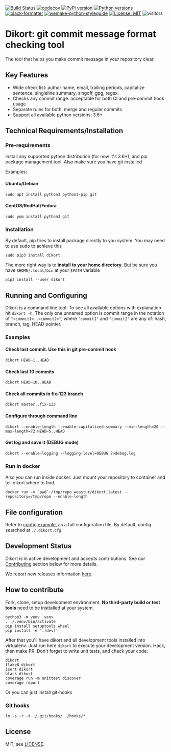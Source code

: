 [![Build Status](https://travis-ci.com/weastur/dikort.svg?branch=main)](https://travis-ci.com/weastur/dikort)
[![codecov](https://codecov.io/gh/weastur/dikort/branch/main/graph/badge.svg)](https://codecov.io/gh/weastur/dikort)
[![PyPi version](https://img.shields.io/pypi/v/dikort.svg)](https://pypi.org/project/dikort/)
[![Python versions](https://img.shields.io/pypi/pyversions/dikort)](https://pypi.org/project/dikort/)
[![black-formatter](https://img.shields.io/badge/code%20style-black-000000.svg)](https://github.com/psf/black)
[![wemake-python-styleguide](https://img.shields.io/badge/style-wemake-000000.svg)](https://github.com/wemake-services/wemake-python-styleguide)
[![License: MIT](https://img.shields.io/badge/License-MIT-yellow.svg)](https://opensource.org/licenses/MIT)
![visitors](https://visitor-badge.glitch.me/badge?page_id=weastur.dikort)

# Dikort: git commit message format checking tool

The tool that helps you make commit message in your repository clear.

## Key Features

* Wide check list: author name, email, trailing periods, capitalize sentence, singleline summary, singoff, gpg, regex.
* Checks any commit range: acceptable for both CI and pre-commit hook usage
* Separate rules for both: merge and regular commits
* Support all available python versions: 3.6+

## Technical Requirements/Installation

### Pre-requirements
Install any supported python distribution (for now it's 3.6+), and pip package management tool. Also make sure you have git installed

Examples:

#### Ubuntu/Debian
```shell
sudo apt install python3 python3-pip git
```

#### CentOS/RedHat/Fedora
```shell
sudo yum install python3 git
```

### Installation

By default, pip tries to install package directly to you system. You may need to use sudo to achieve this

```shell
sudo pip3 install dikort
```

The more right way is to **install to your home directory**. But be sure you have `$HOME/.local/bin` at your `$PATH` variable 
```shell
pip3 install --user dikort
```

## Running and Configuring

Dikort is a command line tool. To see all available options with explanation hit `dikort -h`. 
The only one unnamed option is commit range in the notation of `"<commit1>..<commit2>"`, where `"commit1"` and `"commit2"` are any of:
hash, branch, tag, HEAD pointer.

### Examples

#### Check last commit. Use this in git pre-commit hook
```shell
dikort HEAD~1..HEAD
```

#### Check last 10 commits
```shell
dikort HEAD~10..HEAD
```

#### Check all commits in fix-123 branch
```shell
dikort master..fix-123
```

#### Configure through command line
```shell
dikort --enable-length --enable-capitalized-summary --min-length=20 --max-length=72 HEAD~5..HEAD
```

#### Get log and save it (DEBUG mode)
```shell
dikort --enable-logging --logging-level=DEBUG 2>debug.log
```

### Run in docker

Also you can run inside docker. Just mount your repository to container and tell dikort where to find.

```shell
docker run -v `pwd`:/tmp/repo weastur/dikort:latest --repository=/tmp/repo --enable-length
```

## File configuration

Refer to [config example](./dikort.example.cfg), as a full configuration file. By default, config searched at `./.dikort.cfg` 

## Development Status

Dikort is in active development and accepts contributions. See our [Contributing](#how-to-contribute) section below for more details.

We report new releases information [here](https://github.com/weastur/dikort/releases).

## How to contribute

Fork, clone, setup development environment. **No third-party build or test tools** need to be insttalled at your system.

```shell
python3 -m venv .venv
. ./.venv/bin/activate
pip install setuptools wheel
pip install -e '.[dev]'
```

After that you'll have dikort and all development tools installed into virtualenv. Just run here `dikort` to execute your development version.
Hack, then make PR. Don't forget to write unit tests, and check your code:

```shell
dikort
flake8 dikort
isort dikort
black dikort
coverage run -m unittest discover
coverage report
```

Or you can just install git-hooks

### Git hooks

```shell
ln -s -r -t ./.git/hooks/ ./hooks/*
```

## License

MIT, see [LICENSE](./LICENSE).
